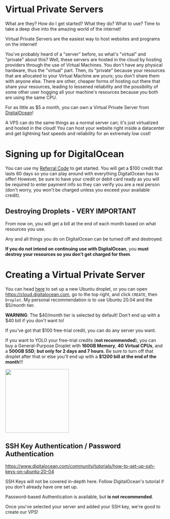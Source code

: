 # Virtual Private Servers
What are they? How do I get started? What they do? What to use? Time to take a deep dive into the amazing world of the internet!

Virtual Private Servers are the easiest way to host websites and programs on the internet!

You've probably heard of a "server" before, so what's "virtual" and "private" about this? Well, these servers are hosted in the cloud by hosting providers through the use of Virtual Machines. You don't have any physical hardware, thus the "virtual" part. Then, its "private" because your resources that are allocated to your Virtual Machine are yours; you don't share them with anyone else. There are other, cheaper forms of hosting out there that share your resources, leading to lessened reliability and the possibility of some other user hogging all your machine's resources because you both are using the same CPU.

For as little as $5 a month, you can own a Virtual Private Server from [DigitalOcean](https://www.digitalocean.com/products/droplets/)!

A VPS can do the same things as a normal server can; it's just virtualized and hosted in the cloud! You can host your website right inside a datacenter and get lightning fast speeds and reliability for an extremely low cost!

# Signing up for DigitalOcean
You can use my [Referral Code](https://m.do.co/c/100bab0e5e4e) to get started. You will get a $100 credit that lasts 60 days so you can play around with everything DigitalOcean has to offer! However, be sure to have your credit or debit card ready as you will be required to enter payment info so they can verify you are a real person (don't worry, you won't be charged unless you exceed your available credit).

## Destroying Droplets - VERY IMPORTANT
From now on, you will get a bill at the end of each month based on what resources you use.

Any and all things you do on DigitalOcean can be turned off and destroyed.

**If you do not intend on continuing use with DigitalOcean**, you __must destroy your resources so you don't get charged for them__.

# Creating a Virtual Private Server
You can head [here](https://cloud.digitalocean.com/droplets/new?distro=ubuntu-20-04-x64&size=s-1vcpu-1gb) to set up a new Ubuntu droplet, or you can open https://cloud.digitalocean.com, go to the top right, and click `CREATE`, then `Droplet`. My personal recommendation is to use Ubuntu 20.04 and the $5/month tier.

**WARNING**: The $40/month tier is selected by default! Don't end up with a $40 bill if you don't want to!

If you've got that $100 free-trial credit, you can do any server you want. 

If you want to YOLO your free-trial credits (**not recommended**), you can buy a General-Purpose Droplet with **160GB Memory**, **40 Virtual CPUs**, and a **500GB SSD**; __but only for 2 days and 7 hours__. Be sure to turn off that droplet after that or else you'll end up with a **$1200 bill at the end of the month**!!!


<img src="https://i.imgur.com/rEPIqMu.jpg" height="200px">

## SSH Key Authentication / Password Authentication
https://www.digitalocean.com/community/tutorials/how-to-set-up-ssh-keys-on-ubuntu-20-04

SSH Keys will not be covered in-depth here. Follow DigitalOcean's tutorial if you don't already have one set up.

Password-based Authentication is available, but **is not recommended**.

Once you've selected your server and added your SSH key, we're good to create our VPS!


